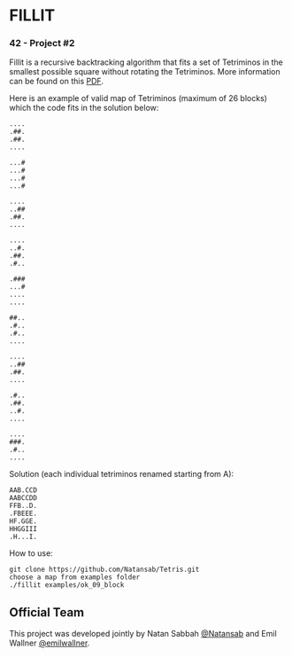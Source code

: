 FILLIT
========
### 42 - Project #2

Fillit is a recursive backtracking algorithm that fits a set of Tetriminos in the smallest possible square without rotating the Tetriminos. More information can be found on this [PDF].

Here is an example of valid map of Tetriminos (maximum of 26 blocks) which the code fits in the solution below:

```
....
.##.
.##.
....

...#
...#
...#
...#

....
..##
.##.
....

....
..#.
.##.
.#..

.###
...#
....
....

##..
.#..
.#..
....

....
..##
.##.
....

.#..
.##.
..#.
....

....
###.
.#..
....
```

Solution (each individual tetriminos renamed starting from A):
```
AAB.CCD
AABCCDD
FFB..D.
.FBEEE.
HF.GGE.
HHGGIII
.H...I.
```
How to use:

    git clone https://github.com/Natansab/Tetris.git
    choose a map from examples folder
    ./fillit examples/ok_09_block


Official Team
--------
This project was developed jointly by Natan Sabbah [@Natansab](https://github.com/Natansab) and Emil Wallner [@emilwallner](https://github.com/emilwallner).

[PDF]: https://github.com/giacomoguiulfo/fillit/blob/master/fillit.en.pdf
